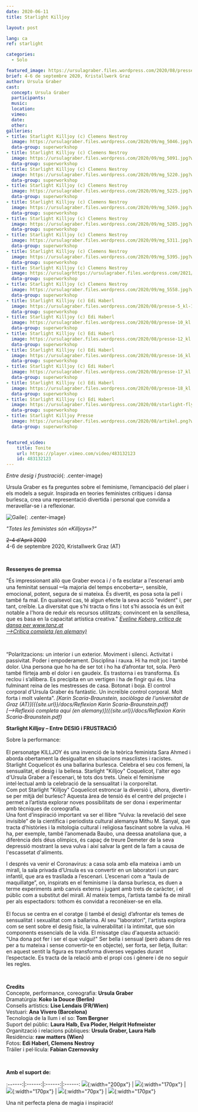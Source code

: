 ```yaml
---
date: 2020-06-11
title: Starlight Killjoy

layout: post

lang: ca
ref: starlight

categories:
  - Solo

featured_image: https://ursulagraber.files.wordpress.com/2020/08/presse-5_kl-1.jpg?w=500&fit=crop
brief: 4-6 de septembre 2020, Kristallwerk Graz
author: Ursula Graber
cast:
  concept: Ursula Graber
  participants:
  music:
  location:
  vimeo:
  date:
  other:
galleries:
- title: Starlight Killjoy (c) Clemens Nestroy
  image: https://ursulagraber.files.wordpress.com/2020/09/mg_5046.jpg?w=1024&fit=crop
  data-group: superworkshop
- title: Starlight Killjoy (c) Clemens Nestroy
  image: https://ursulagraber.files.wordpress.com/2020/09/mg_5091.jpg?w=1024&fit=crop
  data-group: superworkshop
- title: Starlight Killjoy (c) Clemens Nestroy
  image: https://ursulagraber.files.wordpress.com/2020/09/mg_5220.jpg?w=1024&fit=crop
  data-group: superworkshop
- title: Starlight Killjoy (c) Clemens Nestroy
  image: https://ursulagraber.files.wordpress.com/2020/09/mg_5225.jpg?w=1024&fit=crop
  data-group: superworkshop
- title: Starlight Killjoy (c) Clemens Nestroy
  image: https://ursulagraber.files.wordpress.com/2020/09/mg_5269.jpg?w=1024&fit=crop
  data-group: superworkshop
- title: Starlight Killjoy (c) Clemens Nestroy
  image: https://ursulagraber.files.wordpress.com/2020/09/mg_5285.jpg?w=1024&fit=crop
  data-group: superworkshop
- title: Starlight Killjoy (c) Clemens Nestroy
  image: https://ursulagraber.files.wordpress.com/2020/09/mg_5311.jpg?w=1024&fit=crop
  data-group: superworkshop
- title: Starlight Killjoy (c) Clemens Nestroy
  image: https://ursulagraber.files.wordpress.com/2020/09/mg_5395.jpg?w=1024&fit=crop
  data-group: superworkshop
- title: Starlight Killjoy (c) Clemens Nestroy
  image: https://ursulagrhttps://ursulagraber.files.wordpress.com/2021/02/c-edi-haberl-1.jpgaber.files.wordpress.com/2020/09/mg_5454.jpg?w=1024&fit=crop
  data-group: superworkshop
- title: Starlight Killjoy (c) Clemens Nestroy
  image: https://ursulagraber.files.wordpress.com/2020/09/mg_5558.jpg?w=1024&fit=crop
  data-group: superworkshop
- title: Starlight Killjoy (c) Edi Haberl
  image: https://ursulagraber.files.wordpress.com/2020/08/presse-5_kl-1.jpg?w=1024&fit=crop
  data-group: superworkshop
- title: Starlight Killjoy (c) Edi Haberl
  image: https://ursulagraber.files.wordpress.com/2020/08/presse-10_kl.jpg?w=1024&fit=crop
  data-group: superworkshop
- title: Starlight Killjoy (c) Edi Haberl
  image: https://ursulagraber.files.wordpress.com/2020/08/presse-12_kl.jpg?w=1024&fit=crop
  data-group: superworkshop
- title: Starlight Killjoy (c) Edi Haberl
  image: https://ursulagraber.files.wordpress.com/2020/08/presse-16_kl.jpg?w=1024&fit=crop
  data-group: superworkshop
- title: Starlight Killjoy (c) Edi Haberl
  image: https://ursulagraber.files.wordpress.com/2020/08/presse-17_kl.jpg?w=1024&fit=crop
  data-group: superworkshop
- title: Starlight Killjoy (c) Edi Haberl
  image: https://ursulagraber.files.wordpress.com/2020/08/presse-18_kl.jpg?w=1024&fit=crop
  data-group: superworkshop
- title: Starlight Killjoy (c) Edi Haberl
  image: https://ursulagraber.files.wordpress.com/2020/08/starlight-flyer.png?w=1024&fit=crop
  data-group: superworkshop
- title: Starlight Killjoy Presse
  image: https://ursulagraber.files.wordpress.com/2020/08/artikel.png?w=1024&fit=crop
  data-group: superworkshop


featured_video:
    title: Tonite
    url: https://player.vimeo.com/video/483132123
    id: 483132123
---
```




*Entre desig i frustració*{: .center-image}

Ursula Graber es fa preguntes sobre el feminisme, l’emancipació del plaer i els models a seguir. Inspirada en teories feministes crítiques i dansa burlesca, crea una representació divertida i personal que convida a meravellar-se i a reflexionar.
<br />

![Gaile](https://ursulagraber.files.wordpress.com/2020/09/mg_5269.jpg?w=500&fit=crop){: .center-image}   


*"Totes les feministes són «Killjoys»?"*<br />




<del>2-4 d'April 2020</del>    
4-6 de septembre 2020, Kristallwerk Graz (AT)<br />

<br />

<!--plop-->


**Ressenyes de premsa**

<p>
"És impressionant allò que Graber evoca i / o fa esclatar a l'escenari amb una feminitat sensual  ꟷla majoria del temps encobertaꟷ, sensible, emocional, potent, segura de si mateixa. És divertit, es posa sota la pell i també fa mal. En qualsevol cas, té algun efecte la seva acció "evident" i, per tant, creïble. La diversitat que s’hi tracta o fins i tot s’hi associa és un èxit notable a l'hora de reduir els recursos utilitzats; convincent en la senzillesa, que es basa en la capacitat artística creativa."
<i><a href="https://www.tanz.at/index.php/kritiken/kritiken-2020/2381-ursula-graber-starlight-killjoy-coquelicot">Eveline Koberg, crítica de dansa per www.tanz.at</a></i>    <br>
<i><a href="https://www.tanz.at/index.php/kritiken/kritiken-2020/2381-ursula-graber-starlight-killjoy-coquelicot">-->Crítica completa (en alemany)</a></i>   
</p>

<br />

“Polaritzacions: un interior i un exterior. Moviment i silenci. Activitat i passivitat. Poder i empoderament. Disciplina i rauxa. Hi ha molt joc i també dolor. Una persona que ho ha de ser tot i ho ha d’afrontar tot, sola. Però també flirteja amb el dolor i en gaudeix. Es trastorna i es transforma. Es reclou i s’allibera. Es precipita en un vertigen i ha de fingir qui és. Una fulminant reina de les mestresses de casa. Botonat i boja. El control corporal d’Ursula Graber és fantàstic. Un increïble control corporal. Molt forta i molt valenta".  <i>[Karin Scaria-Braunstein, sociòloga de l'universitat de Graz (AT)]({{site.url}}/docs/Reflexion Karin Scaria-Braunstein.pdf)</i> <br>
<i>[-->Reflexió completa aquí (en alemany)]({{site.url}}/docs/Reflexion Karin Scaria-Braunstein.pdf)</i>


<!--plop-->

**Starlight Killjoy – Entre DESIG i FRUSTRACIÓ**   

Sobre la performance:   
<br />
El personatge KILLJOY és una invenció de la teòrica feminista Sara Ahmed i aborda obertament la desigualtat en situacions masclistes i racistes. Starlight Coquelicot és una ballarina burlesca. Celebra el seu cos femení, la sensualitat, el desig i la bellesa. Starlight "Killjoy" Coquelicot, l'alter ego d'Ursula Graber a l'escenari, té tots dos trets. Uneix el feminisme intel·lectual amb la celebració de la sensualitat i la corporeïtat.
<br />
Com pot Starlight "Killjoy" Coquelicot estroncar la diversió i, alhora, divertir-se per mitjà del burlesc? Aquesta àrea de tensió és el centre del projecte i permet a l’artista explorar noves possibilitats de ser dona i experimentar amb tècniques de coreografia.
<br />
Una font d’inspiració important va ser el llibre “Vulva: la revelació del sexe invisible” de la científica i periodista cultural alemanya Mithu M. Sanyal, que tracta d’històries i la mitologia cultural i religiosa fascinant sobre la vulva. Hi ha, per exemple, també l’anomenada Baubo, una deessa anatoliana que, a diferència dels déus olímpics, és capaç de treure Demeter de la seva depressió mostrant la seva vulva i així salvar la gent de la fam a causa de l'escassetat d'aliments.  

I després va venir el Coronavirus: a casa sola amb ella mateixa i amb un mirall, la sala privada d’Ursula es va convertir en un laboratori i un parc infantil, que ara es trasllada a l’escenari. L’escenari com a “taula de maquillatge”, on, inspirats en el feminisme i la dansa burlesca, es duen a terme experiments amb canvis externs i jugant amb trets de caràcter, i el públic com a substitut del mirall. Al mateix temps, l’artista també fa de mirall per als espectadors: tothom és convidat a reconèixer-se en ella.  
<br />
El focus se centra en el coratge (i també el desig) d’afrontar els temes de sensualitat i sexualitat com a ballarina. Al seu "laboratori", l'artista explora com se sent sobre el desig físic, la vulnerabilitat i la intimitat, que són components essencials de la vida. El missatge clau d'aquesta actuació: "Una dona pot fer i ser el que vulgui!" Ser bella i sensual (però abans de res per a tu mateixa i sense convertir-te en objecte), ser forta, ser lletja, lluitar: en aquest sentit la figura es transforma diverses vegades durant l’espectacle. Es tracta de la relació amb el propi cos i gènere i de no seguir les regles.

<br />

**Credits**  
Concepte, performance, coreografia: 	**Ursula Graber**  
Dramatúrgia:	**Koko la Douce (Berlin)**  
Consells artístics:	**Lise Lendais (FR/Wien)**  
Vestuari:	**Ana Vivero (Barcelona)**  
Tecnologia de la llum i el so:	**Tom Bergner**  
Suport del públic:	**Laura Halb, Eva Ploder, Helgrit Hofmeister**  
Organització i relacions públiques:	**Ursula Graber, Laura Halb**  
Residència:	**raw matters (Wien)**  
Fotos: 	**Edi Haberl, Clemens Nestroy**     
Tráiler i pel·lícula: **Fabian Czernovsky**

<br />

**Amb el suport de:**

:------:|:------:|:------:|:------:
![]({{site.url}}/images/logograz.png){:width="200px"} | ![]({{site.url}}/images/logolandstmk.png){:width="170px"} | ![]({{site.url}}/images/logodat.png){:width="170px"} | ![]({{site.url}}/images/logokristallwerk.png){:width="70px"} | ![]({{site.url}}/images/logolaut.png){:width="170px"}


<!--plop-->

Una nit perfecta plena de magia i inspiració!<br />


<!--[![Totem](https://i.vimeocdn.com/video/746500438_640.jpg)](https://player.vimeo.com/video/306702195)-->
